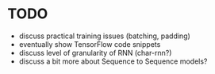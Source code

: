 # TODO

- discuss practical training issues (batching, padding)
- eventually show TensorFlow code snippets 
- discuss level of granularity of RNN (char-rnn?)
- discuss a bit more about Sequence to Sequence models?
